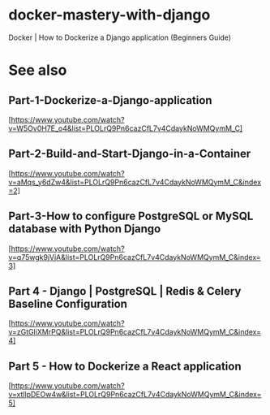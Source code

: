 # docker-mastery-with-django
Docker | How to Dockerize a Django application (Beginners Guide)

# See also


## Part-1-Dockerize-a-Django-application

[https://www.youtube.com/watch?v=W5Ov0H7E_o4&list=PLOLrQ9Pn6cazCfL7v4CdaykNoWMQymM_C]

## Part-2-Build-and-Start-Django-in-a-Container

[https://www.youtube.com/watch?v=aMqs_y6dZw4&list=PLOLrQ9Pn6cazCfL7v4CdaykNoWMQymM_C&index=2]

## Part-3-How to configure PostgreSQL or MySQL database with Python Django

[https://www.youtube.com/watch?v=q75wgk9jVjA&list=PLOLrQ9Pn6cazCfL7v4CdaykNoWMQymM_C&index=3]

## Part 4 - Django | PostgreSQL | Redis & Celery Baseline Configuration

[https://www.youtube.com/watch?v=zGtGliXMrPQ&list=PLOLrQ9Pn6cazCfL7v4CdaykNoWMQymM_C&index=4]

## Part 5 - How to Dockerize a React application

[https://www.youtube.com/watch?v=xtllpDEOw4w&list=PLOLrQ9Pn6cazCfL7v4CdaykNoWMQymM_C&index=5]

